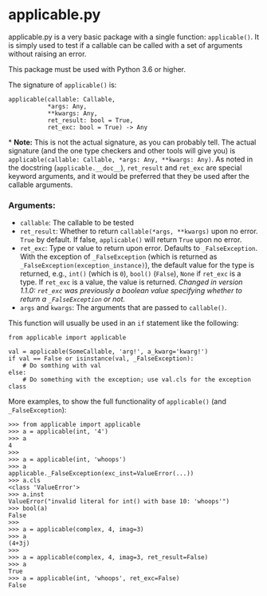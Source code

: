 # applicable.py

applicable.py is a very basic package with a single function: `applicable()`. It is simply used to test if a callable can be called with a set of arguments without raising an error.

This package must be used with Python 3.6 or higher.

The signature of `applicable()` is:

    applicable(callable: Callable,
               *args: Any,
               **kwargs: Any,
               ret_result: bool = True,
               ret_exc: bool = True) -> Any

\* **Note:** This is not the actual signature, as you can probably tell. The actual signature (and the one type checkers and other tools will give you) is `applicable(callable: Callable, *args: Any, **kwargs: Any)`. As noted in the docstring (`applicable.__doc__`), `ret_result` and `ret_exc` are special keyword arguments, and it would be preferred that they be used after the callable arguments.

### Arguments:

- `callable`: The callable to be tested
- `ret_result`: Whether to return `callable(*args, **kwargs)` upon no error. `True` by default. If false, `applicable()` will return `True` upon no error.
- `ret_exc`: Type or value to return upon error. Defaults to `_FalseException`. With the exception of `_FalseException` (which is returned as `_FalseException(exception_instance)`), the default value for the type is returned, e.g., `int()` (which is `0`), `bool()` (`False`), `None` if `ret_exc` is a type. If `ret_exc` is a value, the value is returned. *Changed in version 1.1.0: `ret_exc` was previously a boolean value specifying whether to return a `_FalseException` or not.*
- `args` and `kwargs`: The arguments that are passed to `callable()`.

This function will usually be used in an `if` statement like the following:
```
from applicable import applicable

val = applicable(SomeCallable, 'arg!', a_kwarg='kwarg!')
if val == False or isinstance(val, _FalseException):
    # Do somthing with val
else:
    # Do something with the exception; use val.cls for the exception class
```

More examples, to show the full functionality of `applicable()` (and `_FalseException`):
```
>>> from applicable import applicable
>>> a = applicable(int, '4')
>>> a
4
>>>
>>> a = applicable(int, 'whoops')
>>> a
applicable._FalseException(exc_inst=ValueError(...))
>>> a.cls
<class 'ValueError'>
>>> a.inst
ValueError("invalid literal for int() with base 10: 'whoops'")
>>> bool(a)
False
>>>
>>> a = applicable(complex, 4, imag=3)
>>> a
(4+3j)
>>>
>>> a = applicable(complex, 4, imag=3, ret_result=False)
>>> a
True
>>> a = applicable(int, 'whoops', ret_exc=False)
False
```
